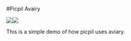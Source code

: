 #Picpil Avairy

<img src="http://proto.picpil.com/st//i/logo.png"><img src="http://www.aviary.com/Content/images/nav_logo.png">

This is a simple demo of how picpil uses aviary.
<script type="text/javascript" src="http://ajax.googleapis.com/ajax/libs/jquery/1.4/jquery.min.js"></script>


